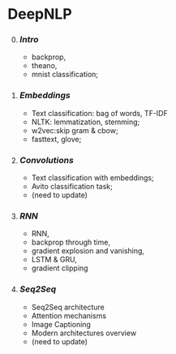 # DeepNLP

0) ### *Intro* 
    * backprop, 
    * theano,
    * mnist classification;

1) ### *Embeddings* 
    * Text classification: bag of words, TF-IDF
    * NLTK: lemmatization, stemming;
    * w2vec:skip gram & cbow;
    * fasttext, glove;

2) ### *Convolutions* 
    * Text classification with embeddings;
    * Avito classification task;
    * (need to update)

3) ### *RNN* 
    * RNN,
    * backprop through time,
    * gradient explosion and vanishing,
    * LSTM & GRU, 
    * gradient clipping
    
4) ### *Seq2Seq*
    * Seq2Seq architecture
    * Attention mechanisms
    * Image Captioning
    * Modern architectures overview
    * (need to update)
